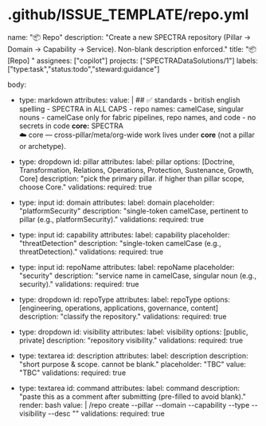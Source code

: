 # .github/ISSUE_TEMPLATE/repo.yml
name: "📦 Repo"
description: "Create a new SPECTRA repository (Pillar → Domain → Capability → Service). Non-blank description enforced."
title: "📦 [Repo] <repoName>"
assignees: ["copilot"]
projects: ["SPECTRADataSolutions/1"]
labels: ["type:task","status:todo","steward:guidance"]

body:
  - type: markdown
    attributes:
      value: |
        ## ✅ standards
        - british english spelling
        - SPECTRA in ALL CAPS
        - repo names: camelCase, singular nouns
        - camelCase only for fabric pipelines, repo names, and code
        - no secrets in code
        **core:** SPECTRA  
        ☁️ core — cross-pillar/meta/org-wide work lives under **core** (not a pillar or archetype).

  - type: dropdown
    id: pillar
    attributes:
      label: pillar
      options: [Doctrine, Transformation, Relations, Operations, Protection, Sustenance, Growth, Core]
      description: "pick the primary pillar. if higher than pillar scope, choose Core."
    validations:
      required: true

  - type: input
    id: domain
    attributes:
      label: domain
      placeholder: "platformSecurity"
      description: "single-token camelCase, pertinent to pillar (e.g., platformSecurity)."
    validations:
      required: true

  - type: input
    id: capability
    attributes:
      label: capability
      placeholder: "threatDetection"
      description: "single-token camelCase (e.g., threatDetection)."
    validations:
      required: true

  - type: input
    id: repoName
    attributes:
      label: repoName
      placeholder: "security"
      description: "service name in camelCase, singular noun (e.g., security)."
    validations:
      required: true

  - type: dropdown
    id: repoType
    attributes:
      label: repoType
      options: [engineering, operations, applications, governance, content]
      description: "classify the repository."
    validations:
      required: true

  - type: dropdown
    id: visibility
    attributes:
      label: visibility
      options: [public, private]
      description: "repository visibility."
    validations:
      required: true

  - type: textarea
    id: description
    attributes:
      label: description
      description: "short purpose & scope. cannot be blank."
      placeholder: "TBC"
      value: "TBC"
    validations:
      required: true

  - type: textarea
    id: command
    attributes:
      label: command
      description: "paste this as a comment after submitting (pre-filled to avoid blank)."
      render: bash
      value: |
        /repo create <repoName> --pillar <pillar> --domain <domain> --capability <capability> --type <repoType> --visibility <visibility> --desc "<description>"
    validations:
      required: true
